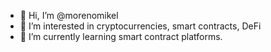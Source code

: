 - 👋 Hi, I’m @morenomikel
- 👀 I’m interested in cryptocurrencies, smart contracts, DeFi
- 🌱 I’m currently learning smart contract platforms.

<!---
morenomikel/morenomikel is a ✨ special ✨ repository because its `README.md` (this file) appears on your GitHub profile.
You can click the Preview link to take a look at your changes.
--->
